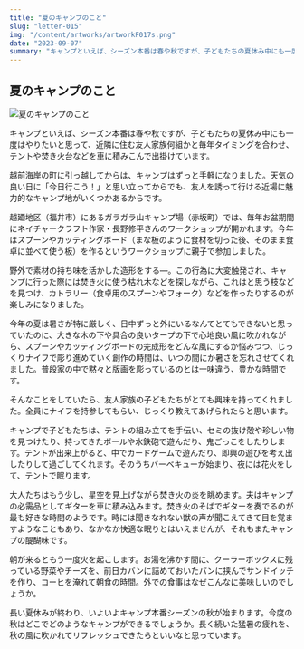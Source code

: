 ```yaml
---
title: "夏のキャンプのこと"
slug: "letter-015"
img: "/content/artworks/artworkF017s.png"
date: "2023-09-07"
summary: "キャンプといえば、シーズン本番は春や秋ですが、子どもたちの夏休み中にも一度はやりたいと思って、近隣に住む友人家族何組かと毎年タイミングを合わせ、テントや焚き火台などを車に積みこんで出掛けています。"
---
```


## 夏のキャンプのこと

![夏のキャンプのこと](/content/artworks/artworkF017s.png)

キャンプといえば、シーズン本番は春や秋ですが、子どもたちの夏休み中にも一度はやりたいと思って、近隣に住む友人家族何組かと毎年タイミングを合わせ、テントや焚き火台などを車に積みこんで出掛けています。  

越前海岸の町に引っ越してからは、キャンプはずっと手軽になりました。天気の良い日に「今日行こう！」と思い立ってからでも、友人を誘って行ける近場に魅力的なキャンプ地がいくつかあるからです。  

越廼地区（福井市）にあるガラガラ山キャンプ場（赤坂町）では、毎年お盆期間にネイチャークラフト作家・長野修平さんのワークショップが開かれます。今年はスプーンやカッティングボード（まな板のように食材を切った後、そのまま食卓に並べて使う板）を作るというワークショップに親子で参加しました。  

野外で素材の持ち味を活かした造形をする―。この行為に大変触発され、キャンプに行った際には焚き火に使う枯れ木などを探しながら、これはと思う枝などを見つけ、カトラリー（食卓用のスプーンやフォーク）などを作ったりするのが楽しみになりました。  

今年の夏は暑さが特に厳しく、日中ずっと外にいるなんてとてもできないと思っていたのに、大きな木の下や具合の良いタープの下で心地良い風に吹かれながら、スプーンやカッティングボードの完成形をどんな風にするか悩みつつ、じっくりナイフで彫り進めていく創作の時間は、いつの間にか暑さを忘れさせてくれました。普段家の中で黙々と版画を彫っているのとは一味違う、豊かな時間です。  

そんなことをしていたら、友人家族の子どもたちがとても興味を持ってくれました。全員にナイフを持参してもらい、じっくり教えてあげられたらと思います。  

キャンプで子どもたちは、テントの組み立てを手伝い、セミの抜け殻や珍しい物を見つけたり、持ってきたボールや水鉄砲で遊んだり、鬼ごっこをしたりします。テントが出来上がると、中でカードゲームで遊んだり、即興の遊びを考え出したりして過ごしてくれます。そのうちバーベキューが始まり、夜には花火をして、テントで眠ります。  

大人たちはもう少し、星空を見上げながら焚き火の炎を眺めます。夫はキャンプの必需品としてギターを車に積み込みます。焚き火のそばでギターを奏でるのが最も好きな時間のようです。時には聞きなれない獣の声が聞こえてきて目を覚ますようなこともあり、なかなか快適な眠りとはいえませんが、それもまたキャンプの醍醐味です。  

朝が来るともう一度火を起こします。お湯を沸かす間に、クーラーボックスに残っている野菜やチーズを、前日カバンに詰めておいたパンに挟んでサンドイッチを作り、コーヒを淹れて朝食の時間。外での食事はなぜこんなに美味しいのでしょうか。  

長い夏休みが終わり、いよいよキャンプ本番シーズンの秋が始まります。今度の秋はどこでどのようなキャンプができるでしょうか。長く続いた猛暑の疲れを、秋の風に吹かれてリフレッシュできたらといいなと思っています。  
